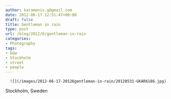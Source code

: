 ```yaml
---
author: karamanis.g@gmail.com
date: 2012-06-17 12:51:47+00:00
draft: false
title: Gentleman in rain
type: post
url: /blog/2012/6/gentleman-in-rain
categories:
- Photography
tags:
- b&w
- Stockholm
- street
- people
---
```



  
      ![](/images/2012-06-17-20126gentleman-in-rain/20120531-GKAR6186.jpg)

  



Stockholm, Sweden
